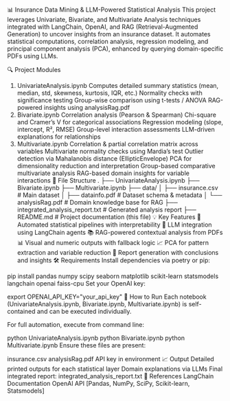 📊 Insurance Data Mining & LLM-Powered Statistical Analysis
This project leverages Univariate, Bivariate, and Multivariate Analysis techniques integrated with LangChain, OpenAI, and RAG (Retrieval-Augmented Generation) to uncover insights from an insurance dataset. It automates statistical computations, correlation analysis, regression modeling, and principal component analysis (PCA), enhanced by querying domain-specific PDFs using LLMs.

🔍 Project Modules
1. UnivariateAnalysis.ipynb
Computes detailed summary statistics (mean, median, std, skewness, kurtosis, IQR, etc.)
Normality checks with significance testing
Group-wise comparison using t-tests / ANOVA
RAG-powered insights using analysisRag.pdf
2. Bivariate.ipynb
Correlation analysis (Pearson & Spearman)
Chi-square and Cramer’s V for categorical associations
Regression modeling (slope, intercept, R², RMSE)
Group-level interaction assessments
LLM-driven explanations for relationships
3. Multivariate.ipynb
Correlation & partial correlation matrix across variables
Multivariate normality checks using Mardia’s test
Outlier detection via Mahalanobis distance (EllipticEnvelope)
PCA for dimensionality reduction and interpretation
Group-based comparative multivariate analysis
RAG-based domain insights for variable interactions
📁 File Structure
.
├── UnivariateAnalysis.ipynb
├── Bivariate.ipynb
├── Multivariate.ipynb
├── data/
│   ├── insurance.csv                  # Main dataset
│   ├── datainfo.pdf                   # Dataset schema & metadata
│   └── analysisRag.pdf               # Domain knowledge base for RAG
├── integrated_analysis_report.txt    # Generated analysis report
├── README.md                         # Project documentation (this file)
💡 Key Features
🔢 Automated statistical pipelines with interpretability
🧠 LLM integration using LangChain agents
📚 RAG-powered contextual analysis from PDFs
📊 Visual and numeric outputs with fallback logic
📈 PCA for pattern extraction and variable reduction
📝 Report generation with conclusions and insights
🛠️ Requirements
Install dependencies via poetry or pip:

pip install pandas numpy scipy seaborn matplotlib scikit-learn statsmodels langchain openai faiss-cpu
Set your OpenAI key:

export OPENAI_API_KEY="your_api_key"
🚀 How to Run
Each notebook (UnivariateAnalysis.ipynb, Bivariate.ipynb, Multivariate.ipynb) is self-contained and can be executed individually.

For full automation, execute from command line:

python UnivariateAnalysis.ipynb
python Bivariate.ipynb
python Multivariate.ipynb
Ensure these files are present:

insurance.csv
analysisRag.pdf
API key in environment
📈 Output
Detailed printed outputs for each statistical layer
Domain explanations via LLMs
Final integrated report: integrated_analysis_report.txt
📘 References
LangChain Documentation
OpenAI API
[Pandas, NumPy, SciPy, Scikit-learn, Statsmodels]
